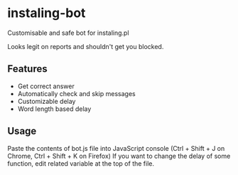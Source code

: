 # instaling-bot
Customisable and safe bot for instaling.pl

Looks legit on reports and shouldn't get you blocked.

## Features
* Get correct answer
* Automatically check and skip messages
* Customizable delay
* Word length based delay

## Usage
Paste the contents of bot.js file into JavaScript console (Ctrl + Shift + J on Chrome, Ctrl + Shift + K on Firefox)
If you want to change the delay of some function, edit related variable at the top of the file.
